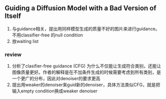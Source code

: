 ## Guiding a Diffusion Model with a Bad Version of Itself
1. 与guidance相关，提出用同样模型生成的质量不好的图片来进行guidance。不用classifier-free 的null condition
2. 放waiting list

### review
1. 分析了clasifier-free guidance (CFG) 为什么不仅能让生成符合类别，还能让图像质量更好。作者的解释是在不加条件生成的时候需要考虑到所有类别，是一个更广的分布，因此对denoiser的要求更高
2. 提出用weaker的denoiser来guid新的denoiser，具体方法类似CFG，就是把输入empty condition换成weaker denoiser